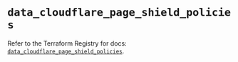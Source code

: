 # `data_cloudflare_page_shield_policies`

Refer to the Terraform Registry for docs: [`data_cloudflare_page_shield_policies`](https://registry.terraform.io/providers/cloudflare/cloudflare/5.2.0/docs/data-sources/page_shield_policies).
